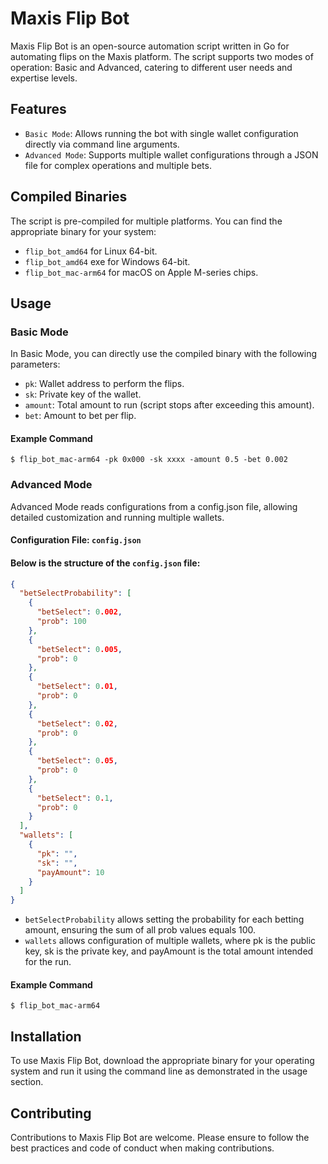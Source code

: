 # Maxis Flip Bot
Maxis Flip Bot is an open-source automation script written in Go for automating flips on the Maxis platform. The script supports two modes of operation: Basic and Advanced, catering to different user needs and expertise levels.

## Features

- `Basic Mode`: Allows running the bot with single wallet configuration directly via command line arguments.
- `Advanced Mode`: Supports multiple wallet configurations through a JSON file for complex operations and multiple bets.

## Compiled Binaries
The script is pre-compiled for multiple platforms. You can find the appropriate binary for your system:

- `flip_bot_amd64` for Linux 64-bit.
- `flip_bot_amd64` exe for Windows 64-bit.
- `flip_bot_mac-arm64` for macOS on Apple M-series chips.

## Usage

### Basic Mode
In Basic Mode, you can directly use the compiled binary with the following parameters:
- `pk`: Wallet address to perform the flips.
- `sk`: Private key of the wallet.
- `amount`: Total amount to run (script stops after exceeding this amount).
- `bet`: Amount to bet per flip.
#### Example Command

```
$ flip_bot_mac-arm64 -pk 0x000 -sk xxxx -amount 0.5 -bet 0.002
```

### Advanced Mode
Advanced Mode reads configurations from a config.json file, allowing detailed customization and running multiple wallets.

#### Configuration File: `config.json`
#### Below is the structure of the `config.json` file:

```json
{
  "betSelectProbability": [
    {
      "betSelect": 0.002,
      "prob": 100
    },
    {
      "betSelect": 0.005,
      "prob": 0
    },
    {
      "betSelect": 0.01,
      "prob": 0
    },
    {
      "betSelect": 0.02,
      "prob": 0
    },
    {
      "betSelect": 0.05,
      "prob": 0
    },
    {
      "betSelect": 0.1,
      "prob": 0
    }
  ],
  "wallets": [
    {
      "pk": "",
      "sk": "",
      "payAmount": 10
    }
  ]
}
```

- `betSelectProbability` allows setting the probability for each betting amount, ensuring the sum of all prob values equals 100.
- `wallets` allows configuration of multiple wallets, where pk is the public key, sk is the private key, and payAmount is the total amount intended for the run.

#### Example Command
```
$ flip_bot_mac-arm64
```

## Installation
To use Maxis Flip Bot, download the appropriate binary for your operating system and run it using the command line as demonstrated in the usage section.

## Contributing
Contributions to Maxis Flip Bot are welcome. Please ensure to follow the best practices and code of conduct when making contributions.